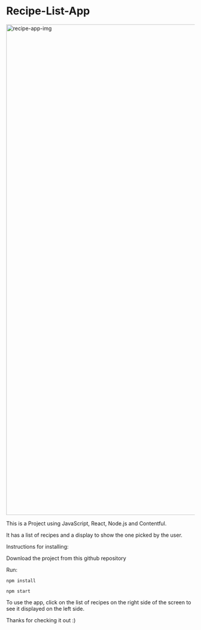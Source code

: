 # Recipe-List-App
<img width="1312" alt="recipe-app-img" src="https://user-images.githubusercontent.com/37146301/142410384-af2c789d-2ced-4ae0-9663-892d5637a1eb.png">

This is a Project using JavaScript, React, Node.js and Contentful. 

It has a list of recipes and a display to show the one picked by the user.

Instructions for installing: 

Download the project from this github repository

Run:
```
npm install

npm start
```

To use the app, click on the list of recipes on the right side of the screen to see it displayed on the left side.

Thanks for checking it out :)

